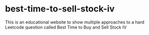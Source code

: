 # best-time-to-sell-stock-iv
This is an educational website to show multiple approaches to a hard Leetcode question called Best Time to Buy and Sell Stock IV
